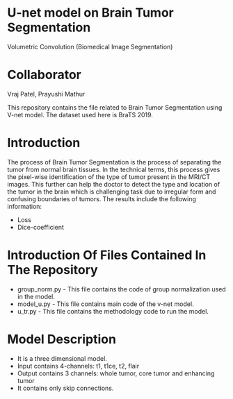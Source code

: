 # U-net model on Brain Tumor Segmentation
Volumetric Convolution (Biomedical Image Segmentation)

# Collaborator
Vraj Patel, Prayushi Mathur

This repository contains the file related to Brain Tumor Segmentation using V-net model. The dataset used here is BraTS 2019.

# Introduction
The process of Brain Tumor Segmentation is the process of separating the tumor from normal brain tissues. In the technical terms, this process gives the pixel-wise identification of the type of tumor present in the MRI/CT images. This further can help the doctor to detect the type and location of the tumor in the brain which is challenging task due to irregular form and confusing boundaries of tumors. The results include the following information:
- Loss
- Dice-coefficient

# Introduction Of Files Contained In The Repository
- group_norm.py - This file contains the code of group normalization used in the model.
- model_u.py - This file contains main code of the v-net model.
- u_tr.py - This file contains the methodology code to run the model.

# Model Description
- It is a three dimensional model.
- Input contains 4-channels: t1, t1ce, t2, flair
- Output contains 3 channels: whole tumor, core tumor and enhancing tumor
- It contains only skip connections.
